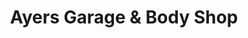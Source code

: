 ---
title: "Ayers Garage & Body Shop"
url: /columbia/ayers-garage-and-body-shop/
shop: car repair
---